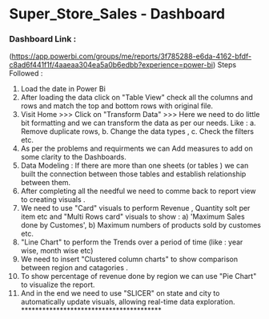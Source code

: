# Super_Store_Sales - Dashboard
### Dashboard Link : 
(https://app.powerbi.com/groups/me/reports/3f785288-e6da-4162-bfdf-c8ad6f441f1f/4aaeaa304ea5a0b6edbb?experience=power-bi)
Steps Followed : 
1) Load the date in Power Bi
2) After loading the data click on "Table View" check all the columns and rows and match the top and bottom rows with original file.
3) Visit Home >>> Click on "Transform Data" >>> Here we need to do little bit formatting and we can transform the data as per our needs.
   Like : a. Remove duplicate rows, b. Change the data types , c. Check the filters etc.
4) As per the problems and requirments we can Add measures to add on some clarity to the Dashboards.
5) Data Modeling : If there are more than one sheets (or tables ) we can built the connection between those tables and establish relationship between them.
6) After completing all the needful we need to comme back to report view to creating visuals .
7) We need to use "Card" visuals to perform Revenue , Quantity solt per item etc and
  "Multi Rows card" visuals to show : a) 'Maximum Sales done by Customes', b) Maximum numbers of products sold by customes etc.
8) "Line Chart" to perform the Trends over a period of time (like :  year wise, month wise etc)
9) We need to insert "Clustered column charts" to show comparison between region and catagories .
10) To show percentage of revenue done by region we can use "Pie Chart" to visualize the report.
11) And in the end we need to use "SLICER" on state and city to automatically update visuals, allowing real-time data exploration.
                                         ****************************************



    

 
   

   
